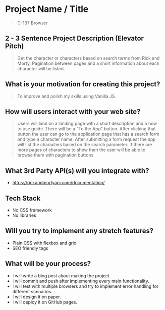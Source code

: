 # Project Name / Title

> C-137 Browser

## 2 - 3 Sentence Project Description (Elevator Pitch)

> Get the character or characters based on search terms from Rick and Morty. Pagination between pages and a short information about each character will be listed.

## What is your motivation for creating this project?

> To improve and polish my skills using Vanilla JS.

## How will users interact with your web site?

> Users will land on a landing page with a short description and a how to use guide. There will be a "To the App" button. After clicking that button the user can go to the application page that has a search form and type a character name. After submitting a form request the app will list the characters based on the search parameter. If there are more pages of characters to show then the user will be able to browse them with pagination buttons.

## What 3rd Party API(s) will you integrate with?

* https://rickandmortyapi.com/documentation/

## Tech Stack

* No CSS framework
* No libraries

## Will you try to implement any stretch features?

* Plain CSS with flexbox and grid
* SEO friendly tags

## What will be your process?

* I will write a blog post about making the project.
* I will commit and push after implementing every main functionality.
* I will test with multiple browsers and try to implement error handling for different scenarios.
* I will design it on paper.
* I will deploy it on GitHub pages.